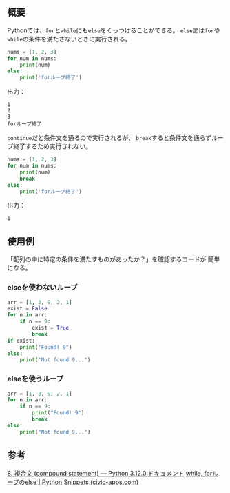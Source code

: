 ## 概要
Pythonでは、`for`と`while`にも`else`をくっつけることができる。
`else`節は`for`や`while`の条件を満たさないときに実行される。
```python
nums = [1, 2, 3]
for num in nums:
    print(num)
else: 
    print('forループ終了')
```
出力：
```
1
2
3
forループ終了
```

`continue`だと条件文を通るので実行されるが、
`break`すると条件文を通らずループ終了するため実行されない。
```python
nums = [1, 2, 3]
for num in nums:
    print(num)
	break
else: 
    print('forループ終了')
```
出力：
```
1
```

## 使用例
「配列の中に特定の条件を満たすものがあったか？」を確認するコードが
簡単になる。
### elseを使わないループ
```python
arr = [1, 3, 9, 2, 1]
exist = False
for n in arr:
    if n == 9:
        exist = True
        break
if exist:
    print("Found! 9")
else:
    print("Not found 9...")
```

### elseを使うループ
```python
arr = [1, 3, 9, 2, 1]
for n in arr:
    if n == 9:
        print("Found! 9")
        break
else:
    print("Not found 9...")
```

## 参考
[8. 複合文 (compound statement) — Python 3.12.0 ドキュメント](https://docs.python.org/ja/3/reference/compound_stmts.html)
[while, forループのelse | Python Snippets (civic-apps.com)](https://python.civic-apps.com/else-loop/)
